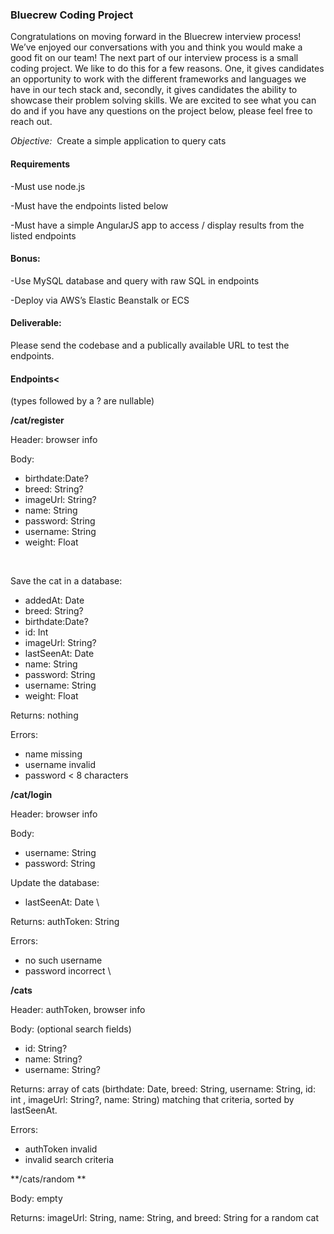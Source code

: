 ### Bluecrew Coding Project

Congratulations on moving forward in the Bluecrew interview process! We’ve enjoyed our conversations with you and think you would make a good fit on our team! The next part of our interview process is a small coding project. We like to do this for a few reasons. One, it gives candidates an opportunity to work with the different frameworks and languages we have in our tech stack and, secondly, it gives candidates the ability to showcase their problem solving skills. We are excited to see what you can do and if you have any questions on the project below, please feel free to reach out.

*Objective:*  Create a simple application to query cats


#### Requirements

-Must use node.js

-Must have the endpoints listed below

-Must have a simple AngularJS app to access / display results from the listed endpoints

#### Bonus:

-Use MySQL database and query with raw SQL in endpoints

-Deploy via AWS’s Elastic Beanstalk or ECS

#### Deliverable:

Please send the codebase and a publically available URL to test the endpoints.

#### Endpoints<

(types followed by a ? are nullable)

**/cat/register**

Header: browser info

Body:



*   birthdate:Date?
*   breed: String?
*   imageUrl: String?
*   name: String
*   password: String 
*   username: String 
*   weight: Float

 

Save the cat in a database:



*   addedAt: Date
*   breed: String?
*   birthdate:Date?
*   id: Int
*   imageUrl: String?
*   lastSeenAt: Date
*   name: String
*   password: String 
*   username: String 
*   weight: Float

Returns: nothing

Errors: 



*   name missing
*   username invalid
*   password < 8 characters

**/cat/login**

Header: browser info

Body: 



*   username: String
*   password: String

Update the database:



*   lastSeenAt: Date \


Returns: authToken: String

Errors:



*   no such username
*   password incorrect \


**/cats**

Header: authToken, browser info

Body: (optional search fields)



*   id: String?
*   name: String?
*   username: String?

Returns: array of cats (birthdate: Date, breed: String, username: String, id: int , imageUrl: String?, name: String) matching that criteria, sorted by lastSeenAt. 

Errors:



*   authToken invalid 
*   invalid search criteria

**/cats/random **

Body: empty

Returns: imageUrl: String, name: String, and breed: String for a random cat


<!-- Docs to Markdown version 1.0β17 -->

